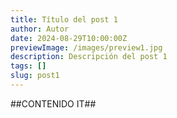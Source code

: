 ```yaml
---
title: Título del post 1
author: Autor
date: 2024-08-29T10:00:00Z
previewImage: /images/preview1.jpg
description: Descripción del post 1
tags: []
slug: post1
---
```



##CONTENIDO IT##